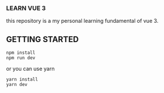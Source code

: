 ### LEARN VUE 3

this repository is a my personal learning fundamental of vue 3.

## GETTING STARTED

```
npm install
npm run dev
```

or you can use yarn

```
yarn install
yarn dev
```
